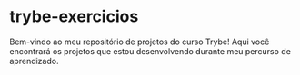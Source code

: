 # trybe-exercicios
Bem-vindo ao meu repositório de projetos do curso Trybe! Aqui você encontrará os projetos que estou desenvolvendo durante meu percurso de aprendizado.
